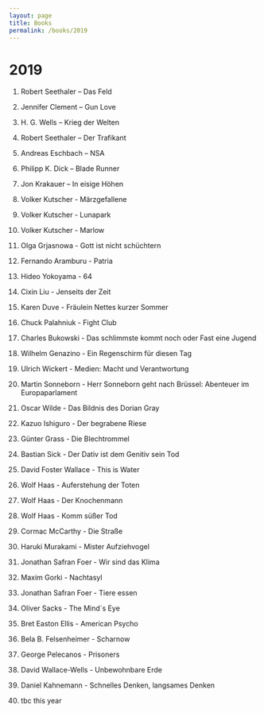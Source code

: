 ```yaml
---
layout: page
title: Books
permalink: /books/2019
---
```

# 2019

1. Robert Seethaler – Das Feld 

1. Jennifer Clement – Gun Love 

1. H. G. Wells – Krieg der Welten 

1. Robert Seethaler – Der Trafikant 

1. Andreas Eschbach – NSA 

1. Philipp K. Dick – Blade Runner 

1. Jon Krakauer – In eisige Höhen 

1. Volker Kutscher - Märzgefallene 

1. Volker Kutscher - Lunapark 

1. Volker Kutscher - Marlow

1. Olga Grjasnowa - Gott ist nicht schüchtern

1. Fernando Aramburu - Patria

1. Hideo Yokoyama - 64

1. Cixin Liu - Jenseits der Zeit

1. Karen Duve - Fräulein Nettes kurzer Sommer

1. Chuck Palahniuk - Fight Club

1. Charles Bukowski - Das schlimmste kommt noch oder Fast eine Jugend

1. Wilhelm Genazino - Ein Regenschirm für diesen Tag

1. Ulrich Wickert - Medien: Macht und Verantwortung

1. Martin Sonneborn - Herr Sonneborn geht nach Brüssel: Abenteuer im Europaparlament

1. Oscar Wilde - Das Bildnis des Dorian Gray

1. Kazuo Ishiguro - Der begrabene Riese

1. Günter Grass - Die Blechtrommel

1. Bastian Sick - Der Dativ ist dem Genitiv sein Tod

1. David Foster Wallace - This is Water

1. Wolf Haas - Auferstehung der Toten

1. Wolf Haas - Der Knochenmann

1. Wolf Haas - Komm süßer Tod

1. Cormac McCarthy - Die Straße

1. Haruki Murakami - Mister Aufziehvogel

1. Jonathan Safran Foer - Wir sind das Klima

1. Maxim Gorki - Nachtasyl

1. Jonathan Safran Foer - Tiere essen

1. Oliver Sacks - The Mind´s Eye

1. Bret Easton Ellis - American Psycho

1. Bela B. Felsenheimer - Scharnow

1. George Pelecanos - Prisoners

1. David Wallace-Wells - Unbewohnbare Erde

1. Daniel Kahnemann - Schnelles Denken, langsames Denken

1. tbc this year
